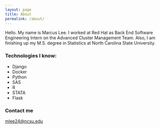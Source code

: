 ```yaml
---
layout: page
title: About
permalink: /about/
---
```


Hello. My name is Marcus Lee. I worked at Red Hat as Back End Software Engineering Intern on the Advanced Cluster Management Team. Also, I am finishing up my M.S. degree in Statistics at North Carolina State University.

### Technologies I know:

* Django
* Docker
* Python
* SAS
* R
* STATA
* Flask

### Contact me

[mlee24@ncsu.edu](mailto:mlee24@ncsu.edu)
